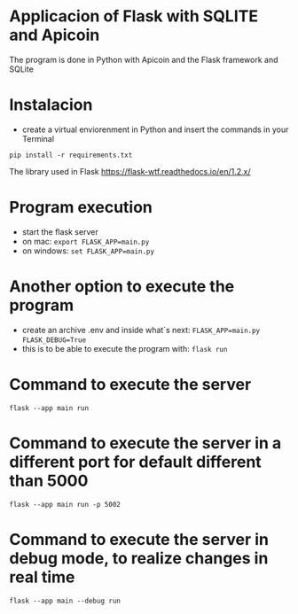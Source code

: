 # Applicacion of Flask with SQLITE and Apicoin

The program is done in Python with Apicoin and the Flask framework and SQLite

# Instalacion
- create a virtual enviorenment in Python and insert the commands in your Terminal
```
pip install -r requirements.txt
```
The library used in Flask https://flask-wtf.readthedocs.io/en/1.2.x/

# Program execution
 - start the flask server
 - on mac: 
  ```export FLASK_APP=main.py```
 - on windows:
  ```set FLASK_APP=main.py```

# Another option to execute the program 
  - create an archive .env and inside what´s next:
  ``` FLASK_APP=main.py ```
  ``` FLASK_DEBUG=True ```
  - this is to be able to execute the program with:
  ``` flask run ```

# Command to execute the server
 ```flask --app main run```

# Command to execute the server in a different port for default different than 5000
```flask --app main run -p 5002```

# Command to execute the server in debug mode, to realize changes in real time
```flask --app main --debug run```